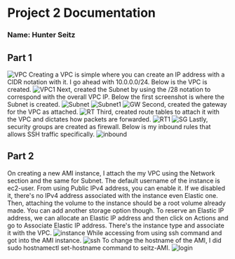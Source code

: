 # Project 2 Documentation
### Name: Hunter Seitz

## Part 1
![VPC](https://i.imgur.com/UgZLJ56.png)
Creating a VPC is simple where you can create an IP address with a CIDR notation with it. I go ahead with 10.0.0.0/24. Below is the VPC is created. 
![VPC1](https://i.imgur.com/fgsf1fH.png)
Next, created the Subnet by using the /28 notation to correspond with the overall VPC IP. Below the first screenshot is where the Subnet is created. 
![Subnet](https://i.imgur.com/UgZLJ56.png)
![Subnet1](https://i.imgur.com/5JxPCMC.png)
![GW](https://i.imgur.com/SHwbSzR.png)
Second, created the gateway for the VPC as attached. 
![RT](https://i.imgur.com/LTpdVF4.png)
Third, created route tables to attach it with the VPC and dictates how packets are forwarded. 
![RT1](https://i.imgur.com/22MCRZ2.png)
![SG](https://i.imgur.com/9TS8ckF.png)
Lastly, security groups are created as firewall. Below is my inbound rules that allows SSH traffic specifically. 
![inbound](https://i.imgur.com/hCNbKqX.png)


## Part 2 
On creating a new AMI instance, I attach the my VPC using the Network section 
and the same for Subnet. The default username of the instance is ec2-user. 
From using Public IPv4 address, you can enable it. If we disabled it, there's no 
IPv4 address associated with the instance even Elastic one. 
Then, attaching the volume to the instance should be a root volume already made.
You can add another storage option though. 
To reserve an Elastic IP address, we can allocate an Elastic IP address and then click
on Actions and go to Associate Elastic IP address. There's the instance type and associate
it with the VPC. 
![instance](https://i.imgur.com/NBMEcJ0.png)
While accessing from using ssh command and got into the AMI instance. 
![ssh](https://i.imgur.com/W0R7s0X.png)
To change the hostname of the AMI, I did sudo hostnamectl set-hostname command to seitz-AMI.
![login](https://i.imgur.com/PHvZLpE.png)
